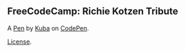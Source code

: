 FreeCodeCamp: Richie Kotzen Tribute
-----------------------------------


A [Pen](http://codepen.io/Dzialkowicz/pen/mEBaQR) by [Kuba](http://codepen.io/Dzialkowicz) on [CodePen](http://codepen.io/).

[License](http://codepen.io/Dzialkowicz/pen/mEBaQR/license).